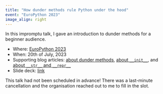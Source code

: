 ```yaml
---
title: "How dunder methods rule Python under the hood"
event: "EuroPython 2023"
image_align: right
---
```


In this impromptu talk, I gave an introduction to dunder methods for a beginner audience.

 - Where: [EuroPython 2023](https://ep2023.europython.eu/session/how-dunder-methods-rule-python-under-the-hood)
 - When: 20th of July, 2023
 - Supporting blog articles: [about dunder methods](/blog/pydonts/dunder-methods), [about `__init__`](/blog/object-initialisation-with-__init__), and [about `__str__` and `__repr__`](/blog/pydonts/str-and-repr)
 - Slide deck: [link](https://github.com/mathspp/talks/blob/main/20230720-how_dunder_methods_rule_python_under_the_hood/slides.pdf)


This talk had not been scheduled in advance!
There was a last-minute cancellation and the organisation reached out to me to fill in the slot.
